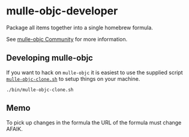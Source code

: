 # mulle-objc-developer

Package all items together into a single homebrew formula.

See [mulle-objc Community](//mulle-objc.github.io) for more information.


## Developing mulle-objc

If you want to hack on `mulle-objc` it is easiest to use the supplied
script  [`mulle-objc-clone.sh`](mulle-objc-clone.sh) to setup things on
your machine.

```
./bin/mulle-objc-clone.sh
```


## Memo

To pick up changes in the formula the URL of the formula must change AFAIK.
